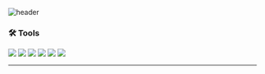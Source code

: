 <!--header-->
![header](https://capsule-render.vercel.app/api?type=[Waving]&color=timeGradient&height=300&section=header&text=MissHarvest's%20Github&fontSize=55&fontAlign=63&fontAlignY=13&fontColor=ffffff)

### 🛠 Tools
<img src="https://img.shields.io/badge/Visual%20Studio-5C2D91.svg?style=for-the-badge&logo=visual-studio&logoColor=white"/>
<img src="https://img.shields.io/badge/c%23-%23239120.svg?style=for-the-badge&logo=csharp&logoColor=white"/> <img src="https://img.shields.io/badge/unity-%23000000.svg?style=for-the-badge&logo=unity&logoColor=white"/> 
<img src="https://img.shields.io/badge/unrealengine-%23313131.svg?style=for-the-badge&logo=unrealengine&logoColor=white"/> <img src="https://img.shields.io/badge/c++-%2300599C.svg?style=for-the-badge&logo=c%2B%2B&logoColor=white"/>
<img src="https://img.shields.io/badge/github-%23121011.svg?style=for-the-badge&logo=github&logoColor=white"/> 
	
***

<!--
**MissHarvest/MissHarvest** is a ✨ _special_ ✨ repository because its `README.md` (this file) appears on your GitHub profile.

Here are some ideas to get you started:

- 🔭 I’m currently working on ...
- 🌱 I’m currently learning ...
- 👯 I’m looking to collaborate on ...
- 🤔 I’m looking for help with ...
- 💬 Ask me about ...
- 📫 How to reach me: ...
- 😄 Pronouns: ...
- ⚡ Fun fact: ...
-->
